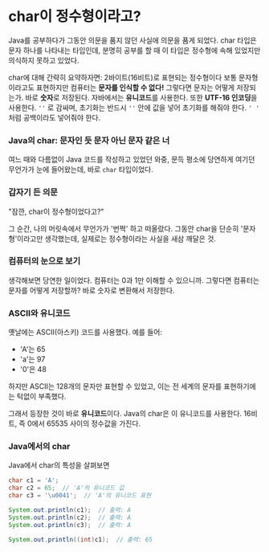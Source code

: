 # char이 정수형이라고?

Java를 공부하다가 그동안 의문을 품지 않던 사실에 의문을 품게 되었다.
char 타입은 문자 하나를 나타내는 타입인데, 분명히 공부를 할 때 이 타입은 정수형에 속해 있었지만 의식하지 못하고 있었다.

char에 대해 간략히 요약하자면: 2바이트(16비트)로 표현되는 정수형이다
보통 문자형이라고도 표현하지만 컴퓨터는 **문자를 인식할 수 없다!**
그렇다면 문자는 어떻게 저장되는가. 바로 **숫자**로 저장된다.
자바에서는 **유니코드**를 사용한다. 또한 **UTF-16 인코딩**을 사용한다.
`''` 로 감싸며, 초기화는 반드시 `''` 안에 값을 넣어 초기화를 해줘야 한다.
`' '` 처럼 공백이라도 넣어줘야 한다.

### Java의 char: 문자인 듯 문자 아닌 문자 같은 너

여느 때와 다름없이 Java 코드를 작성하고 있었던 와중, 문득 평소에 당연하게 여기던 무언가가 눈에 들어왔는데, 바로 `char` 타입이었다.

### 갑자기 든 의문

"잠깐, char이 정수형이었다고?"

그 순간, 나의 머릿속에서 무언가가 '번쩍' 하고 떠올랐다. 그동안 char을 단순히 '문자형'이라고만 생각했는데, 실제로는 정수형이라는 사실을 새삼 깨달은 것.

### 컴퓨터의 눈으로 보기

생각해보면 당연한 일이었다. 컴퓨터는 0과 1만 이해할 수 있으니까. 그렇다면 컴퓨터는 문자를 어떻게 저장할까? 바로 숫자로 변환해서 저장한다.

### ASCII와 유니코드

옛날에는 ASCII(아스키) 코드를 사용했다. 예를 들어:

- 'A'는 65
- 'a'는 97
- '0'은 48

하지만 ASCII는 128개의 문자만 표현할 수 있었고, 이는 전 세계의 문자를 표현하기에는 턱없이 부족했다.

그래서 등장한 것이 바로 **유니코드**이다. Java의 char은 이 유니코드를 사용한다. 16비트, 즉 0에서 65535 사이의 정수값을 가진다.

### Java에서의 char

Java에서 char의 특성을 살펴보면

```java
char c1 = 'A';
char c2 = 65;  // 'A'의 유니코드 값
char c3 = '\u0041';  // 'A'의 유니코드 표현

System.out.println(c1);  // 출력: A
System.out.println(c2);  // 출력: A
System.out.println(c3);  // 출력: A

System.out.println((int)c1);  // 출력: 65
```
